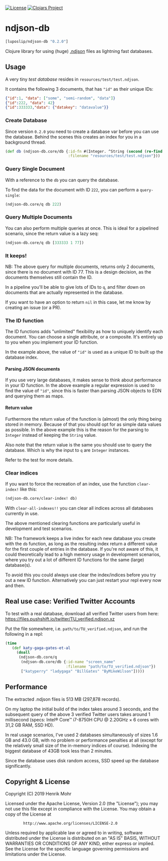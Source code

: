 [![License](https://img.shields.io/badge/License-Apache%202.0-blue.svg)](https://opensource.org/licenses/Apache-2.0) [![Clojars Project](https://img.shields.io/clojars/v/luposlip/ndjson-db.svg)](https://clojars.org/luposlip/ndjson-db)

# ndjson-db

```clojure
[luposlip/ndjson-db "0.2.0"]
```

Clojure library for using (huge) [.ndjson](http://ndjson.org/) files as lightning fast databases.

## Usage

A very tiny *test database* resides in `resources/test/test.ndjson`.

It contains the following 3 documents, that has `"id"` as their unique IDs:

```json
{"id":1, "data": ["some", "semi-random", "data"]}
{"id":222, "data": 42}
{"id":333333,"data": {"datakey": "datavalue"}}
```

### Create Database

Since version `0.2.0` you need to create a database var before you can use the
database. Behind the scenes this creates an index for you in a background thread.

```clojure
(def db (ndjson-db.core/db {:id-fn #(Integer. ^String (second (re-find #"^\{\"id\":(\d+)" %))))
                            :filename "resources/test/test.ndjson"}))
```

### Query Single Document

With a reference to the `db` you can query the database.

To find the data for the document with ID `222`, you can perform a `query-single`:

```clojure
(ndjson-db.core/q db 222)
```

### Query Multiple Documents

You can also perform multiple queries at once. This is ideal for a pipelined scenario,
since the return value is a lazy seq:

```clojure
(ndjson-db.core/q db [333333 1 77])
```

### It keeps!

NB: The above query for multiple documents, returns only 2 documents, since there is
no document with ID 77. This is a design decision, as the documents themselves still
contain the ID.

In a pipeline you'll be able to give lots of IDs to `q`, and filter down on documents
that are actually represented in the database.

If you want to have an option to return `nil` in this case, let me know by
creating an issue (or a PR).

### The ID function

The ID functions adds "unlimited" flexibility as how to uniquely identify each
document. You can choose a single attribute, or a composite. It's entirely up to
you when you implement your ID function.

In the example above, the value of `"id"` is used as a unique ID to
built up the database index.

#### Parsing JSON documents

If you use very large databases, it makes sense to think about performance in
your ID function. In the above example a regular expression is used to find
the value of `"id"`, since this is faster than parsing JSON objects to EDN and
querying them as maps.

#### Return value

Furthermore the return value of the function is (almost) the only thing being
stored in memory. Because of that you should opt for as simple data values
as possible. In the above example this is the reason for the parsing to `Integer`
instead of keeping the `String` value.

Also note that the return value is the same you should use to query the
database. Which is why the input to `q` are `Integer` instances.

Refer to the test for more details.

### Clear indices

If you want to force the recreation of an index, use the function `clear-index!`
like this:

```clojure
(ndjson-db.core/clear-index! db)
```

With `clear-all-indexes!!` you can clear all indices across all databases currently in use.

The above mentioned clearing functions are particularly useful in development and
test scenarios.

NB: The framework keeps a live index for each new database you create with the `db`
function, as long as the resulting index return a different value for the first couple of
entries in the database. If you're not aware of this, it could theoretically lead to a
high memory usage in development scenarios, where you try out a lot of different ID
functions for the same (large) database(s).

To avoid this you could always use clear the index/indices before you try out a new ID
function. Alternatively you can just restart your repl every now and then.

## Real use case: Verified Twitter Accounts

To test with a real database, download all verified Twitter users from here:
https://files.pushshift.io/twitter/TU_verified.ndjson.xz

Put the file somewhere, i.e. `path/to/TU_verified.ndjson`, and run the
following in a repl:

```clojure
(time 
   (def katy-gaga-gates-et-al
     (doall
      (ndjson-db.core/q
       (ndjson-db.core/db {:id-name "screen_name" 
                           :filename "path/to/TU_verified.ndjson"})
       ["katyperry" "ladygaga" "BillGates" "ByMikeWilson"]))))
```

## Performance

The extracted .ndjson files is 513 MB (297,878 records).

On my laptop the initial build of the index takes around 3 seconds, and the subsequent
query of the above 3 verified Twitter users takes around 1 millisecond
(specs: Intel® Core™ i7-8750H CPU @ 2.20GHz × 6 cores with 31,2 GB RAM, SSD HD).

In real usage scenarios, I've used 2 databases simultaneously of sizes 1.6 GB and
43.0 GB, with no problem or performance penalties at all (except for the relatively small
size of the in-memory indices of course). Indexing the biggest database of 43GB took less
than 2 minutes.

Since the database uses disk random access, SSD speed up the database significantly.


## Copyright & License

Copyright (C) 2019 Henrik Mohr

Licensed under the Apache License, Version 2.0 (the "License");
you may not use this file except in compliance with the License.
You may obtain a copy of the License at

            http://www.apache.org/licenses/LICENSE-2.0
            
Unless required by applicable law or agreed to in writing, software
distributed under the License is distributed on an "AS IS" BASIS,
WITHOUT WARRANTIES OR CONDITIONS OF ANY KIND, either express or implied.
See the License for the specific language governing permissions and
limitations under the License.
